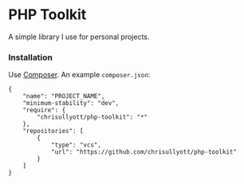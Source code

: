 # PHP Toolkit

A simple library I use for personal projects.

### Installation

Use [Composer](https://getcomposer.org/). An example `composer.json`:

```
{
    "name": "PROJECT_NAME",
    "minimum-stability": "dev",
    "require": {
        "chrisullyott/php-toolkit": "*"
    },
    "repositories": [
        {
            "type": "vcs",
            "url": "https://github.com/chrisullyott/php-toolkit"
        }
    ]
}
```
